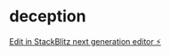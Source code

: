 # deception

[Edit in StackBlitz next generation editor ⚡️](https://stackblitz.com/~/github.com/jukestar/deception)